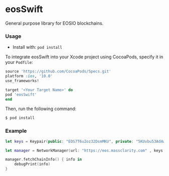 # eosSwift

General purpose library for EOSIO blockchains.


### Usage

* Install with: `pod install`

To integrate eosSwift into your Xcode project using CocoaPods, specify it in your `Podfile`:

```ruby
source 'https://github.com/CocoaPods/Specs.git'
platform :ios, '10.0'
use_frameworks!

target '<Your Target Name>' do
pod 'eosSwift'
end
```

Then, run the following command:

```bash
$ pod install
```


### Example

```swift
let keys = Keypair(public: "EOS7T6u2oz32DsmMKU", private: "5KUvbu53Ad4wHLFpaS")

let manager = NetworkManager(url: "https://eos.massclarity.com" , keys: keys)

manager.fetchChainInfo() { info in
    debugPrint(info)
}
```


